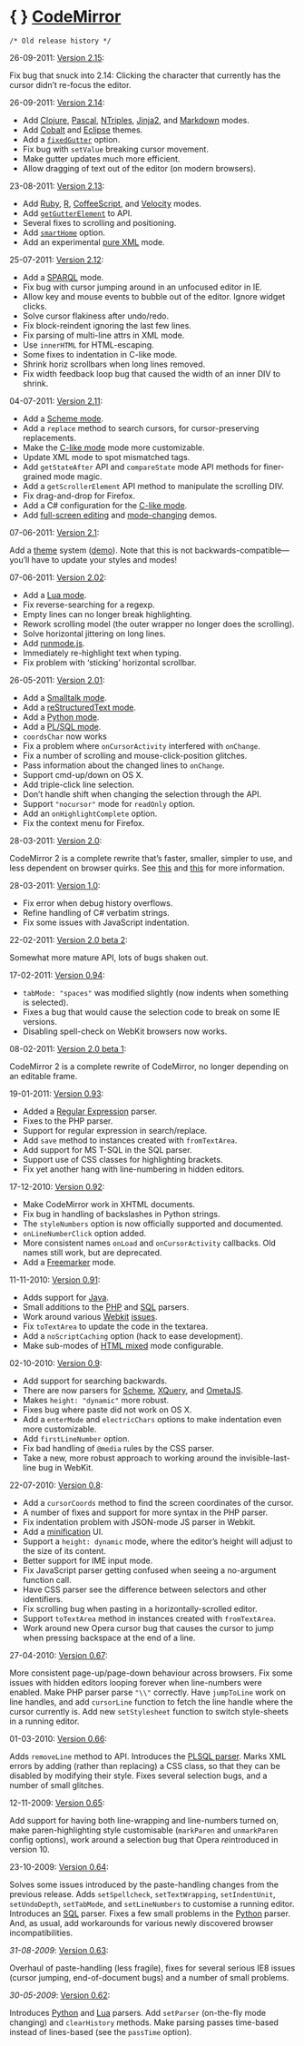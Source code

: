 <span class="logo-braces">{ }</span> [CodeMirror](http://codemirror.net/)
=========================================================================

    /* Old release history */

26-09-2011: [Version 2.15](http://codemirror.net/codemirror-2.15.zip):

Fix bug that snuck into 2.14: Clicking the character that currently has the cursor didn’t re-focus the editor.

26-09-2011: [Version 2.14](http://codemirror.net/codemirror-2.14.zip):

-   Add [Clojure](../mode/clojure/index.html), [Pascal](../mode/pascal/index.html), [NTriples](../mode/ntriples/index.html), [Jinja2](../mode/jinja2/index.html), and [Markdown](../mode/markdown/index.html) modes.
-   Add [Cobalt](../theme/cobalt.css) and [Eclipse](../theme/eclipse.css) themes.
-   Add a [`fixedGutter`](manual.html#option_fixedGutter) option.
-   Fix bug with `setValue` breaking cursor movement.
-   Make gutter updates much more efficient.
-   Allow dragging of text out of the editor (on modern browsers).

23-08-2011: [Version 2.13](http://codemirror.net/codemirror-2.13.zip):

-   Add [Ruby](../mode/ruby/index.html), [R](../mode/r/index.html), [CoffeeScript](../mode/coffeescript/index.html), and [Velocity](../mode/velocity/index.html) modes.
-   Add [`getGutterElement`](manual.html#getGutterElement) to API.
-   Several fixes to scrolling and positioning.
-   Add [`smartHome`](manual.html#option_smartHome) option.
-   Add an experimental [pure XML](../mode/xmlpure/index.html) mode.

25-07-2011: [Version 2.12](http://codemirror.net/codemirror-2.12.zip):

-   Add a [SPARQL](../mode/sparql/index.html) mode.
-   Fix bug with cursor jumping around in an unfocused editor in IE.
-   Allow key and mouse events to bubble out of the editor. Ignore widget clicks.
-   Solve cursor flakiness after undo/redo.
-   Fix block-reindent ignoring the last few lines.
-   Fix parsing of multi-line attrs in XML mode.
-   Use `innerHTML` for HTML-escaping.
-   Some fixes to indentation in C-like mode.
-   Shrink horiz scrollbars when long lines removed.
-   Fix width feedback loop bug that caused the width of an inner DIV to shrink.

04-07-2011: [Version 2.11](http://codemirror.net/codemirror-2.11.zip):

-   Add a [Scheme mode](../mode/scheme/index.html).
-   Add a `replace` method to search cursors, for cursor-preserving replacements.
-   Make the [C-like mode](../mode/clike/index.html) mode more customizable.
-   Update XML mode to spot mismatched tags.
-   Add `getStateAfter` API and `compareState` mode API methods for finer-grained mode magic.
-   Add a `getScrollerElement` API method to manipulate the scrolling DIV.
-   Fix drag-and-drop for Firefox.
-   Add a C\# configuration for the [C-like mode](../mode/clike/index.html).
-   Add [full-screen editing](../demo/fullscreen.html) and [mode-changing](../demo/changemode.html) demos.

07-06-2011: [Version 2.1](http://codemirror.net/codemirror-2.1.zip):

Add a [theme](manual.html#option_theme) system ([demo](../demo/theme.html)). Note that this is not backwards-compatible—you’ll have to update your styles and modes!

07-06-2011: [Version 2.02](http://codemirror.net/codemirror-2.02.zip):

-   Add a [Lua mode](../mode/lua/index.html).
-   Fix reverse-searching for a regexp.
-   Empty lines can no longer break highlighting.
-   Rework scrolling model (the outer wrapper no longer does the scrolling).
-   Solve horizontal jittering on long lines.
-   Add [runmode.js](../demo/runmode.html).
-   Immediately re-highlight text when typing.
-   Fix problem with ‘sticking’ horizontal scrollbar.

26-05-2011: [Version 2.01](http://codemirror.net/codemirror-2.01.zip):

-   Add a [Smalltalk mode](../mode/smalltalk/index.html).
-   Add a [reStructuredText mode](../mode/rst/index.html).
-   Add a [Python mode](../mode/python/index.html).
-   Add a [PL/SQL mode](../mode/plsql/index.html).
-   `coordsChar` now works
-   Fix a problem where `onCursorActivity` interfered with `onChange`.
-   Fix a number of scrolling and mouse-click-position glitches.
-   Pass information about the changed lines to `onChange`.
-   Support cmd-up/down on OS X.
-   Add triple-click line selection.
-   Don’t handle shift when changing the selection through the API.
-   Support `"nocursor"` mode for `readOnly` option.
-   Add an `onHighlightComplete` option.
-   Fix the context menu for Firefox.

28-03-2011: [Version 2.0](http://codemirror.net/codemirror-2.0.zip):

CodeMirror 2 is a complete rewrite that’s faster, smaller, simpler to use, and less dependent on browser quirks. See [this](internals.html) and [this](http://groups.google.com/group/codemirror/browse_thread/thread/5a8e894024a9f580) for more information.

28-03-2011: [Version 1.0](http://codemirror.net/codemirror-1.0.zip):

-   Fix error when debug history overflows.
-   Refine handling of C\# verbatim strings.
-   Fix some issues with JavaScript indentation.

22-02-2011: [Version 2.0 beta 2](https://github.com/marijnh/codemirror2/tree/beta2):

Somewhat more mature API, lots of bugs shaken out.

17-02-2011: [Version 0.94](http://codemirror.net/codemirror-0.94.zip):

-   `tabMode: "spaces"` was modified slightly (now indents when something is selected).
-   Fixes a bug that would cause the selection code to break on some IE versions.
-   Disabling spell-check on WebKit browsers now works.

08-02-2011: [Version 2.0 beta 1](http://codemirror.net/):

CodeMirror 2 is a complete rewrite of CodeMirror, no longer depending on an editable frame.

19-01-2011: [Version 0.93](http://codemirror.net/codemirror-0.93.zip):

-   Added a [Regular Expression](contrib/regex/index.html) parser.
-   Fixes to the PHP parser.
-   Support for regular expression in search/replace.
-   Add `save` method to instances created with `fromTextArea`.
-   Add support for MS T-SQL in the SQL parser.
-   Support use of CSS classes for highlighting brackets.
-   Fix yet another hang with line-numbering in hidden editors.

17-12-2010: [Version 0.92](http://codemirror.net/codemirror-0.92.zip):

-   Make CodeMirror work in XHTML documents.
-   Fix bug in handling of backslashes in Python strings.
-   The `styleNumbers` option is now officially supported and documented.
-   `onLineNumberClick` option added.
-   More consistent names `onLoad` and `onCursorActivity` callbacks. Old names still work, but are deprecated.
-   Add a [Freemarker](contrib/freemarker/index.html) mode.

11-11-2010: [Version 0.91](http://codemirror.net/codemirror-0.91.zip):

-   Adds support for [Java](contrib/java).
-   Small additions to the [PHP](contrib/php) and [SQL](contrib/sql) parsers.
-   Work around various [Webkit](https://bugs.webkit.org/show_bug.cgi?id=47806) [issues](https://bugs.webkit.org/show_bug.cgi?id=23474).
-   Fix `toTextArea` to update the code in the textarea.
-   Add a `noScriptCaching` option (hack to ease development).
-   Make sub-modes of [HTML mixed](mixedtest.html) mode configurable.

02-10-2010: [Version 0.9](http://codemirror.net/codemirror-0.9.zip):

-   Add support for searching backwards.
-   There are now parsers for [Scheme](contrib/scheme/index.html), [XQuery](contrib/xquery/index.html), and [OmetaJS](contrib/ometa/index.html).
-   Makes `height: "dynamic"` more robust.
-   Fixes bug where paste did not work on OS X.
-   Add a `enterMode` and `electricChars` options to make indentation even more customizable.
-   Add `firstLineNumber` option.
-   Fix bad handling of `@media` rules by the CSS parser.
-   Take a new, more robust approach to working around the invisible-last-line bug in WebKit.

22-07-2010: [Version 0.8](http://codemirror.net/codemirror-0.8.zip):

-   Add a `cursorCoords` method to find the screen coordinates of the cursor.
-   A number of fixes and support for more syntax in the PHP parser.
-   Fix indentation problem with JSON-mode JS parser in Webkit.
-   Add a [minification](compress.html) UI.
-   Support a `height: dynamic` mode, where the editor’s height will adjust to the size of its content.
-   Better support for IME input mode.
-   Fix JavaScript parser getting confused when seeing a no-argument function call.
-   Have CSS parser see the difference between selectors and other identifiers.
-   Fix scrolling bug when pasting in a horizontally-scrolled editor.
-   Support `toTextArea` method in instances created with `fromTextArea`.
-   Work around new Opera cursor bug that causes the cursor to jump when pressing backspace at the end of a line.

27-04-2010: [Version 0.67](http://codemirror.net/codemirror-0.67.zip):

More consistent page-up/page-down behaviour across browsers. Fix some issues with hidden editors looping forever when line-numbers were enabled. Make PHP parser parse `"\\"` correctly. Have `jumpToLine` work on line handles, and add `cursorLine` function to fetch the line handle where the cursor currently is. Add new `setStylesheet` function to switch style-sheets in a running editor.

01-03-2010: [Version 0.66](http://codemirror.net/codemirror-0.66.zip):

Adds `removeLine` method to API. Introduces the [PLSQL parser](contrib/plsql/index.html). Marks XML errors by adding (rather than replacing) a CSS class, so that they can be disabled by modifying their style. Fixes several selection bugs, and a number of small glitches.

12-11-2009: [Version 0.65](http://codemirror.net/codemirror-0.65.zip):

Add support for having both line-wrapping and line-numbers turned on, make paren-highlighting style customisable (`markParen` and `unmarkParen` config options), work around a selection bug that Opera *re*introduced in version 10.

23-10-2009: [Version 0.64](http://codemirror.net/codemirror-0.64.zip):

Solves some issues introduced by the paste-handling changes from the previous release. Adds `setSpellcheck`, `setTextWrapping`, `setIndentUnit`, `setUndoDepth`, `setTabMode`, and `setLineNumbers` to customise a running editor. Introduces an [SQL](contrib/sql/index.html) parser. Fixes a few small problems in the [Python](contrib/python/index.html) parser. And, as usual, add workarounds for various newly discovered browser incompatibilities.

*31-08-2009*: [Version 0.63](http://codemirror.net/codemirror-0.63.zip):

Overhaul of paste-handling (less fragile), fixes for several serious IE8 issues (cursor jumping, end-of-document bugs) and a number of small problems.

*30-05-2009*: [Version 0.62](http://codemirror.net/codemirror-0.62.zip):

Introduces [Python](contrib/python/index.html) and [Lua](contrib/lua/index.html) parsers. Add `setParser` (on-the-fly mode changing) and `clearHistory` methods. Make parsing passes time-based instead of lines-based (see the `passTime` option).
